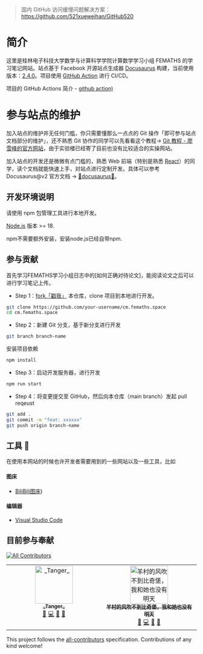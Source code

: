 > 国内 GitHub 访问缓慢问题解决方案：https://github.com/521xueweihan/GitHub520

# 简介

这里是桂林电子科技大学数学与计算科学学院计算数学学习小组 FEMATHS 的学习笔记网站。站点基于 Facebook 开源站点生成器 [Docusaurus](https://github.com/facebook/docusaurus) 构建，当前使用版本：[2.4.0](https://docusaurus.io/)。项目使用 [GitHub Action](https://github.com/FEMATHS/cm.fesmpn.space/actions) 进行 CI/CD。

项目的 GitHub Actions 简介 - [github action)](https://docs.github.com/zh/actions)

# 参与站点的维护

加入站点的维护并无任何门槛，你只需要懂那么一点点的 Git 操作「即可参与站点文档部分的维护」，还不熟悉 Git 协作的同学可以先看看这个教程-> [Git 教程 - 廖雪峰的官方网站](https://www.liaoxuefeng.com/wiki/896043488029600)，由于实验楼已经寄了目前也没有比较适合的实操网站。

加入站点的开发还是微微有点门槛的，熟悉 Web 前端（特别是熟悉 [React](https://zh-hans.reactjs.org/)）的同学，读个文档就能快速上手，对站点进行定制开发。具体可以参考 Docusaurus@v2 官方文档 -> [🔗docusaurus🌹](https://docusaurus.io/docs)。

## 开发环境说明

请使用 npm 包管理工具进行本地开发。

[Node.js](http://nodejs.cn/) 版本 >= 18.

npm不需要额外安装，安装node.js已经自带npm.

## 参与贡献

首先学习FEMATHS学习小组日志中的[如何正确对待论文]，能阅读论文之后可以进行学习笔记上传。

- Step 1：[fork「戳我」](https://github.com/FEMATHS/cm.fesmpn.space/fork) 本仓库，clone 项目到本地进行开发。

```bash
git clone https://github.com/your-username/cm.femaths.space
cd cm.femaths.space
```

- Step 2：新建 Git 分支，基于新分支进行开发

```bash
git branch branch-name
```

安装项目依赖

```bash
npm install
```

- Step 3：启动开发服务器，进行开发

```bash
npm run start
```

- Step 4：将变更提交至 GitHub，然后向本仓库（main branch）发起 pull reqeust

```bash
git add .
git commit -m "feat: xxxxxx"
git push origin branch-name
```

## 工具 🔨

在使用本网站的时候也许开发者需要用到的一些网站以及一些工具，比如

#### 图床

- [BiliBili图床](https://microsoftedge.microsoft.com/addons/detail/b%E7%AB%99%E5%9B%BE%E5%BA%8A/hfjlcmnnkgeppnaigbphhiibhnbnmbip?hl=zh-CN))

#### 编辑器

- [Visual Studio Code](https://code.visualstudio.com/)

## 目前参与奉献

[![All Contributors](https://img.shields.io/github/all-contributors/redhat123456/cm.femaths.space?color=ee8449&style=flat-square)](#contributors)

<!-- ALL-CONTRIBUTORS-LIST:START - Do not remove or modify this section -->
<!-- prettier-ignore-start -->
<!-- markdownlint-disable -->
<table>
  <tbody>
    <tr>
      <td align="center" valign="top" width="14.28%"><a href="https://github.com/redhat123456"><img src="https://avatars.githubusercontent.com/u/57751257?v=4?s=100" width="100px;" alt="_Tanger_"/><br /><sub><b>_Tanger_</b></sub></a><br /><a href="#doc-redhat123456" title="Documentation">📖</a> <a href="#code-redhat123456" title="Code">💻</a> <a href="#bug-redhat123456" title="Bug reports">🐛</a> <a href="#design-redhat123456" title="Design">🎨</a></td>
      <td align="center" valign="top" width="14.28%"><a href="https://github.com/zqqqqqqj1110"><img src="https://avatars.githubusercontent.com/u/95482898?v=4?s=100" width="100px;" alt="羊村的风吹不到比奇堡，我和她也没有明天"/><br /><sub><b>羊村的风吹不到比奇堡，我和她也没有明天</b></sub></a><br /><a href="#doc-zqqqqqqj1110" title="Documentation">📖</a> <a href="#code-zqqqqqqj1110" title="Code">💻</a> <a href="#bug-zqqqqqqj1110" title="Bug reports">🐛</a> <a href="#design-zqqqqqqj1110" title="Design">🎨</a></td>
    </tr>
  </tbody>
</table>

<!-- markdownlint-restore -->
<!-- prettier-ignore-end -->

<!-- ALL-CONTRIBUTORS-LIST:END -->

This project follows the [all-contributors](https://github.com/all-contributors/all-contributors) specification. Contributions of any kind welcome!
